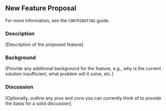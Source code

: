 ## New Feature Proposal

For more information, see the `CONTRIBUTING` guide.

### Description

[Description of the proposed feature]

### Background

[Provide any additional background for the feature, e.g., why is the current solution insufficient, what problem will it solve, etc.]

### Discussion

[Optionally, outline any pros and cons you can currently think of to provide the basis for a solid discussion]
